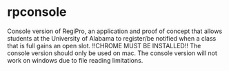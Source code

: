 # rpconsole
Console version of RegiPro, an application and proof of concept that allows students at the University of Alabama to register/be notified when a class that is full gains an open slot.
!!CHROME MUST BE INSTALLED!!
The console version should only be used on mac. The console version will not work on windows due to file reading limitations.
